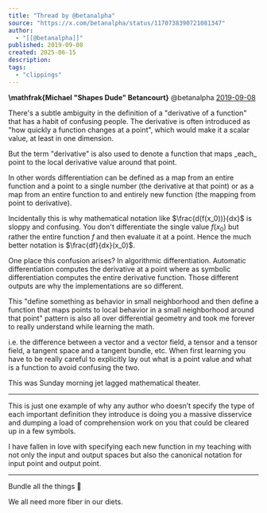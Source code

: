 ```yaml
---
title: "Thread by @betanalpha"
source: "https://x.com/betanalpha/status/1170738390721081347"
author:
  - "[[@betanalpha]]"
published: 2019-09-08
created: 2025-06-15
description:
tags:
  - "clippings"
---
```

**\\mathfrak{Michael "Shapes Dude" Betancourt}** @betanalpha [2019-09-08](https://x.com/betanalpha/status/1170738390721081347)

There's a subtle ambiguity in the definition of a "derivative of a function" that has a habit of confusing people. The derivative is often introduced as "how quickly a function changes at a point", which would make it a scalar value, at least in one dimension.

But the term "derivative" is also used to denote a function that maps \_each\_ point to the local derivative value around that point.

In other words differentiation can be defined as a map from an entire function and a point to a single number (the derivative at that point) or as a map from an entire function to and entirely new function (the mapping from point to derivative).

Incidentally this is why mathematical notation like $\frac{d(f(x_0))}{dx}$ is sloppy and confusing. You don't differentiate the single value $f(x_0)$ but rather the entire function $f$ and then evaluate it at a point. Hence the much better notation is $\frac{df}{dx}(x_0)$.

One place this confusion arises? In algorithmic differentiation. Automatic differentiation computes the derivative at a point where as symbolic differentiation computes the entire derivative function. Those different outputs are why the implementations are so different.

This "define something as behavior in small neighborhood and then define a function that maps points to local behavior in a small neighborhood around that point" pattern is also all over differential geometry and took me forever to really understand while learning the math.

i.e. the difference between a vector and a vector field, a tensor and a tensor field, a tangent space and a tangent bundle, etc. When first learning you have to be really careful to explicitly lay out what is a point value and what is a function to avoid confusing the two.

This was Sunday morning jet lagged mathematical theater.

---

This is just one example of why any author who doesn’t specify the type of each important definition they introduce is doing you a massive disservice and dumping a load of comprehension work on you that could be cleared up in a few symbols.

I have fallen in love with specifying each new function in my teaching with not only the input and output spaces but also the canonical notation for input point and output point.

---

Bundle all the things 🤠

We all need more fiber in our diets.
